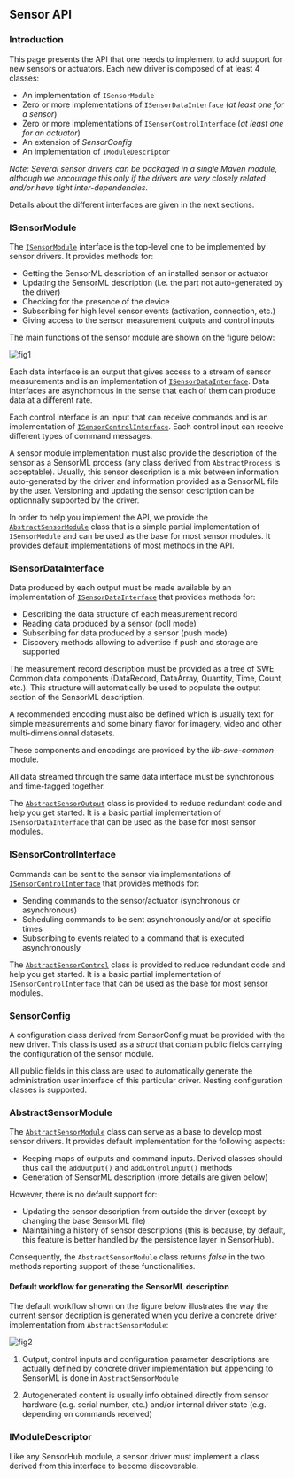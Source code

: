 Sensor API
---

### Introduction

This page presents the API that one needs to implement to add support for new sensors or actuators. Each new driver is composed of at least 4 classes:

  * An implementation of `ISensorModule`
  * Zero or more implementations of `ISensorDataInterface` (_at least one for a sensor_)
  * Zero or more implementations of `ISensorControlInterface` (_at least one for an actuator_)
  * An extension of _SensorConfig_
  * An implementation of `IModuleDescriptor`

_Note: Several sensor drivers can be packaged in a single Maven module, although we encourage this only if the drivers are very closely related and/or have tight inter-dependencies._

Details about the different interfaces are given in the next sections.


### ISensorModule

The [`ISensorModule`](https://github.com/sensiasoft/sensorhub/blob/master/sensorhub-core/src/main/java/org/sensorhub/api/sensor/ISensorModule.java) interface is the top-level one to be implemented by sensor drivers. It provides methods for:

  * Getting the SensorML description of an installed sensor or actuator
  * Updating the SensorML description (i.e. the part not auto-generated by the driver)
  * Checking for the presence of the device
  * Subscribing for high level sensor events (activation, connection, etc.)
  * Giving access to the sensor measurement outputs and control inputs

The main functions of the sensor module are shown on the figure below:

![fig1](images/sensor_module.png)

Each data interface is an output that gives access to a stream of sensor measurements and is an implementation of [`ISensorDataInterface`](#ISensorDataInterface). Data interfaces are asynchornous in the sense that each of them can produce data at a different rate.

Each control interface is an input that can receive commands and is an implementation of [`ISensorControlInterface`](#ISensorControlInterface). Each control input can receive different types of command messages.

A sensor module implementation must also provide the description of the sensor as a SensorML process (any class derived from `AbstractProcess` is acceptable). Usually, this sensor description is a mix between information auto-generated by the driver and information provided as a SensorML file by the user. Versioning and updating the sensor description can be optionnally supported by the driver.

In order to help you implement the API, we provide the [`AbstractSensorModule`](#AbstractSensorModule) class that is a simple partial implementation of `ISensorModule` and can be used as the base for most sensor modules. It provides default implementations of most methods in the API.


### ISensorDataInterface

Data produced by each output must be made available by an implementation of [`ISensorDataInterface`](https://github.com/sensiasoft/sensorhub/blob/master/sensorhub-core/src/main/java/org/sensorhub/api/sensor/ISensorDataInterface.java) that provides methods for:

  * Describing the data structure of each measurement record
  * Reading data produced by a sensor (poll mode)
  * Subscribing for data produced by a sensor (push mode)
  * Discovery methods allowing to advertise if push and storage are supported

The measurement record description must be provided as a tree of SWE Common data components (DataRecord, DataArray, Quantity, Time, Count, etc.). This structure will automatically be used to populate the output section of the SensorML description.

A recommended encoding must also be defined which is usually text for simple measurements and some binary flavor for imagery, video and other multi-dimensionnal datasets. 

These components and encodings are provided by the _lib-swe-common_ module.

All data streamed through the same data interface must be synchronous and time-tagged together.

The [`AbstractSensorOutput`](https://github.com/sensiasoft/sensorhub/blob/master/sensorhub-core/src/main/java/org/sensorhub/impl/sensor/AbstractSensorOutput.java) class is provided to reduce redundant code and help you get started. It is a basic partial implementation of `ISensorDataInterface` that can be used as the base for most sensor modules.


### ISensorControlInterface

Commands can be sent to the sensor via implementations of [`ISensorControlInterface`](https://github.com/sensiasoft/sensorhub/blob/master/sensorhub-core/src/main/java/org/sensorhub/api/sensor/ISensorControlInterface.java) that provides methods for:

  * Sending commands to the sensor/actuator (synchronous or asynchronous)
  * Scheduling commands to be sent asynchronously and/or at specific times
  * Subscribing to events related to a command that is executed asynchronously

The [`AbstractSensorControl`](https://github.com/sensiasoft/sensorhub/blob/master/sensorhub-core/src/main/java/org/sensorhub/impl/sensor/AbstractSensorControl.java) class is provided to reduce redundant code and help you get started. It is a basic partial implementation of `ISensorControlInterface` that can be used as the base for most sensor modules.


### SensorConfig

A configuration class derived from SensorConfig must be provided with the new driver. This class is used as a _struct_ that contain public fields carrying the configuration of the sensor module.

All public fields in this class are used to automatically generate the administration user interface of this particular driver. Nesting configuration classes is supported.


### AbstractSensorModule

The [`AbstractSensorModule`](https://github.com/sensiasoft/sensorhub/blob/master/sensorhub-core/src/main/java/org/sensorhub/impl/sensor/AbstractSensorModule.java) class can serve as a base to develop most sensor drivers. It provides default implementation for the following aspects:

  - Keeping maps of outputs and command inputs. Derived classes should thus call the `addOutput()` and `addControlInput()` methods
  - Generation of SensorML description (more details are given below)

However, there is no default support for:

  - Updating the sensor description from outside the driver (except by changing the base SensorML file)
  - Maintaining a history of sensor descriptions (this is because, by default, this feature is better handled by the persistence layer in SensorHub).

Consequently, the `AbstractSensorModule` class returns _false_ in the two methods reporting support of these functionalities.

#### Default workflow for generating the SensorML description

The default workflow shown on the figure below illustrates the way the current sensor decription is generated when you derive a concrete driver implementation from `AbstractSensorModule`:

![fig2](images/sensorml_gen.png)

1. Output, control inputs and configuration parameter descriptions are actually defined by concrete driver implementation but appending to SensorML is done in `AbstractSensorModule`

2. Autogenerated content is usually info obtained directly from sensor hardware
(e.g. serial number, etc.) and/or internal driver state (e.g. depending on commands received)


### IModuleDescriptor

Like any SensorHub module, a sensor driver must implement a class derived from this interface to become discoverable.

